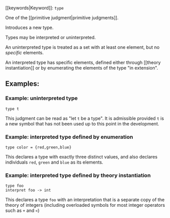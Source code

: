 [[keywords|Keyword]]: `type`

One of the [[primitive judgment|primitive judgments]].

Introduces a new type.

Types may be interpreted or uninterpreted.

An uninterpreted type is treated as a set with at least one element, but no _specific_ elements.

An interpreted type has specific elements, defined either through [[theory instantiation]] or by enumerating the elements of the type "in extension".

## Examples:

### Example: uninterpreted type
```
type t
```

This judgment can be read as "let `t` be a type". It is admissible provided `t` is a new symbol that has not been used up to this point in the development.

### Example: interpreted type defined by enumeration

```
type color = {red,green,blue}
```

This declares a type with exactly three distinct values, and also declares individuals `red`, `green` and `blue` as its elements.

### Example: interpreted type defined by theory instantiation

```
type foo
interpret foo -> int
```

This declares a type `foo` with an interpretation that is a separate copy of the theory of integers (including overloaded symbols for most integer operators such as `+` and `<`)